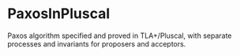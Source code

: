 # PaxosInPluscal
Paxos algorithm specified and proved in TLA+/Pluscal, with separate processes and invariants for proposers and acceptors.
